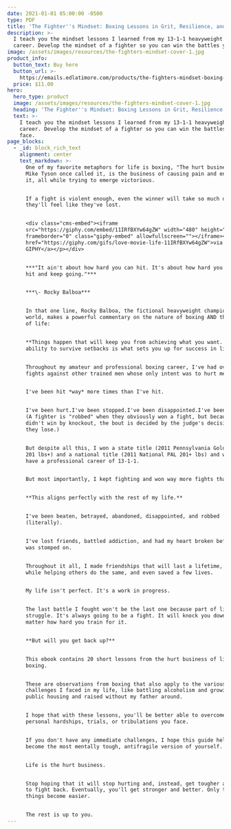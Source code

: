 ```yaml
---
date: 2021-01-01 05:00:00 -0500
type: PDF
title: 'The Fighter''s Mindset: Boxing Lessons in Grit, Resilience, and Antifragility'
description: >-
  I teach you the mindset lessons I learned from my 13-1-1 heavyweight boxing
  career. Develop the mindset of a fighter so you can win the battles you face.
image: /assets/images/resources/the-fighters-mindset-cover-1.jpg
product_info:
  button_text: Buy here
  button_url: >-
    https://emails.edlatimore.com/products/the-fighters-mindset-boxing-lessons-on-gri
  price: $11.00
hero:
  hero_type: product
  image: /assets/images/resources/the-fighters-mindset-cover-1.jpg
  heading: 'The Fighter''s Mindset: Boxing Lessons in Grit, Resilience, and Antifragility'
  text: >-
    I teach you the mindset lessons I learned from my 13-1-1 heavyweight boxing
    career. Develop the mindset of a fighter so you can win the battles you
    face. 
page_blocks:
  - _id: block_rich_text
    alignment: center
    text_markdown: >-
      One of my favorite metaphors for life is boxing, "The hurt business," as
      Mike Tyson once called it, is the business of causing pain and enduring
      it, all while trying to emerge victorious.


      If a fight is violent enough, even the winner will take so much damage
      they'll feel like they've lost.


      <div class="cms-embed"><iframe
      src="https://giphy.com/embed/11IRfBXYw64gZW" width="480" height="270"
      frameborder="0" class="giphy-embed" allowfullscreen=""></iframe><p><a
      href="https://giphy.com/gifs/love-movie-life-11IRfBXYw64gZW">via
      GIPHY</a></p></div>


      ***"It ain't about how hard you can hit. It's about how hard you can get
      hit and keep going."***


      ***\- Rocky Balboa***


      In that one line, Rocky Balboa, the fictional heavyweight champion of the
      world, makes a powerful commentary on the nature of boxing AND the essence
      of life:


      **Things happen that will keep you from achieving what you want. The
      ability to survive setbacks is what sets you up for success in life.**


      Throughout my amateur and professional boxing career, I've had over 80
      fights against other trained men whose only intent was to hurt me.


      I've been hit *way* more times than I've hit.


      I've been hurt.I've been stopped.I've been disappointed.I've been "robbed"
      (A fighter is "robbed" when they obviously won a fight, but because they
      didn't win by knockout, the bout is decided by the judge's decision, and
      they lose.)


      But despite all this, I won a state title (2011 Pennsylvania Golden Gloves
      201 lbs+) and a national title (2011 National PAL 201+ lbs) and went on to
      have a professional career of 13-1-1.


      But most importantly, I kept fighting and won way more fights than I lost.


      **This aligns perfectly with the rest of my life.**


      I've been beaten, betrayed, abandoned, disappointed, and robbed
      (literally).


      I've lost friends, battled addiction, and had my heart broken before it
      was stomped on.


      Throughout it all, I made friendships that will last a lifetime, got sober
      while helping others do the same, and even saved a few lives.


      My life isn't perfect. It's a work in progress.


      The last battle I fought won't be the last one because part of life is the
      struggle. It's always going to be a fight. It will knock you down no
      matter how hard you train for it.


      **But will you get back up?**


      This ebook contains 20 short lessons from the hurt business of life and
      boxing.


      These are observations from boxing that also apply to the various
      challenges I faced in my life, like battling alcoholism and growing up in
      public housing and raised without my father around.


      I hope that with these lessons, you'll be better able to overcome any
      personal hardships, trials, or tribulations you face.


      If you don't have any immediate challenges, I hope this guide helps you
      become the most mentally tough, antifragile version of yourself.


      Life is the hurt business.


      Stop hoping that it will stop hurting and, instead, get tougher and learn
      to fight back. Eventually, you'll get stronger and better. Only then will
      things become easier.


      The rest is up to you.
---
```

